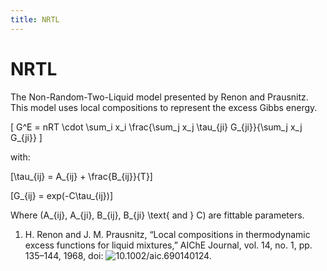 ```yaml
---
title: NRTL
---
```


# NRTL

The Non-Random-Two-Liquid model presented by Renon and Prausnitz.
This model uses local compositions to represent the excess Gibbs energy.

\[
   G^E = nRT \cdot \sum_i x_i \frac{\sum_j x_j \tau_{ji} G_{ji}}{\sum_j x_j G_{ji}}
\]

with:

\[\tau_{ij} = A_{ij} + \frac{B_{ij}}{T}\]

\[G_{ij} = exp(-C\tau_{ij})\]

Where \(A_{ij}, A_{ji}, B_{ij}, B_{ji} \text{ and } C\) are fittable parameters.

1. H. Renon and J. M. Prausnitz, “Local compositions in thermodynamic excess
functions for liquid mixtures,” AIChE Journal, vol. 14, no. 1, pp. 135–144,
1968, doi: ![10.1002/aic.690140124.](https://onlinelibrary.wiley.com/doi/abs/10.1002/aic.690140124)
